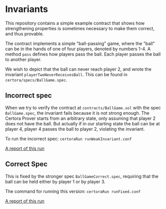 # Invariants

This repository contains a simple example contract that shows how strengthening
properties is sometimes necessary to make them correct, and thus provable.

The contract implements a simple "ball-passing" game, where the "ball" can be in the
hands of one of four players, denoted by numbers 1-4.
A method `pass` defines how players pass the ball. Each player passes the ball to another player.

We wish to depict that the ball can never reach player 2, and wrote the invariant `playerTwoNeverReceivesBall`. This can be found in `certora/specs/BallGame.spec`.

## Incorrect spec

When we try to verify the contract at `contracts/BallGame.sol` with the spec `BallGame.spec`, the invariant fails because it is not strong enough. 
The Certora Prover starts from an arbitrary state, only assuming that player 2 does not have the ball.
But actually if in our starting state the ball can be at player 4, player 4 passes the ball to player 2, violating the invariant.

To run the incorrect spec:
```certoraRun runWeakInvariant.conf```

[A report of this run](https://prover.certora.com/output/1902/08b4c079e3e54fb7b6ea07a4b0187339?anonymousKey=c6861d58bd612b3c2d9d656a361e98fada5ebbd7)

## Correct Spec

This is fixed by the stronger spec `BallGameCorrect.spec`, requiring that the ball can be held either by player 1 or by player 3.

The command for running this version:
```certoraRun runFixed.conf```

[A report of this run](https://vaas-stg.certora.com/output/99814/d10f7dcf480e40ea8dd05d2514d12cb7?anonymousKey=030b311e2ddea6d51b4f40d72215bc122a07b015)





